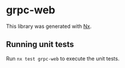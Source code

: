 # grpc-web

This library was generated with [Nx](https://nx.dev).

## Running unit tests

Run `nx test grpc-web` to execute the unit tests.
